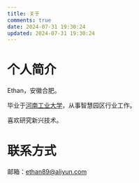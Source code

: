 ```yaml
---
title: 关于
comments: true
date: 2024-07-31 19:30:24
updated: 2024-07-31 19:30:24
---
```


# 个人简介

Ethan，安徽合肥。

毕业于[河南工业大学](https://www.haut.edu.cn)，从事智慧园区行业工作。

喜欢研究新兴技术。

# 联系方式

邮箱：[ethan89@aliyun.com](mailto:ethan89@aliyun.com)
